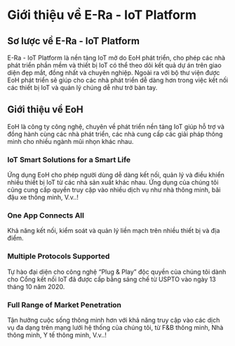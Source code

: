 # Giới thiệu về E-Ra - IoT Platform

## Sơ lược về E-Ra - IoT Platform

E-Ra - IoT Platform là nền tảng IoT mở do EoH phát triển, cho phép các nhà phát triển phần mềm và thiết bị IoT có thể theo dõi kết quả dự án trên giao diện đẹp mắt, đồng nhất và chuyên nghiệp. Ngoài ra với bộ thư viện được EoH phát triển sẽ giúp cho các nhà phát triển dễ dàng hơn trong việc kết nối các thiết bị IoT và quản lý chúng dễ như trở bàn tay.

## Giới thiệu về EoH

EoH là công ty công nghệ, chuyên về phát triển nền tảng IoT giúp hỗ trợ và đồng hành cùng các nhà phát triển, các nhà cung cấp các giải pháp thông minh cho nhiều ngành mũi nhọn khác nhau.

### **IoT Smart Solutions for a Smart Life**

Ứng dụng EoH cho phép người dùng dễ dàng kết nối, quản lý và điều khiển nhiều thiết bị IoT từ các nhà sản xuất khác nhau. Ứng dụng của chúng tôi cũng cung cấp quyền truy cập vào nhiều dịch vụ như nhà thông minh, bãi đậu xe thông minh, V.v..!

### **One App Connects All**

Khả năng kết nối, kiểm soát và quản lý liền mạch trên nhiều thiết bị và địa điểm.

### **Multiple Protocols Supported**

Tự hào đại diện cho công nghệ “Plug & Play” độc quyền của chúng tôi dành cho Cổng kết nối IoT đã được cấp bằng sáng chế từ USPTO vào ngày 13 tháng 10 năm 2020.

### **Full Range of Market Penetration**

Tận hưởng cuộc sống thông minh hơn với khả năng truy cập vào các dịch vụ đa dạng trên mạng lưới hệ thống của chúng tôi, từ F\&B thông minh, Nhà thông minh, Y tế thông minh, V.v..!

